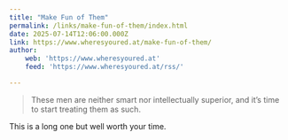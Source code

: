 ```yaml
---
title: "Make Fun of Them"
permalink: /links/make-fun-of-them/index.html
date: 2025-07-14T12:06:00.000Z
link: https://www.wheresyoured.at/make-fun-of-them/
author:
    web: 'https://www.wheresyoured.at'
    feed: 'https://www.wheresyoured.at/rss/'

---
```


> These men are neither smart nor intellectually superior, and it’s time to start treating them as such.

This is a long one but well worth your time.